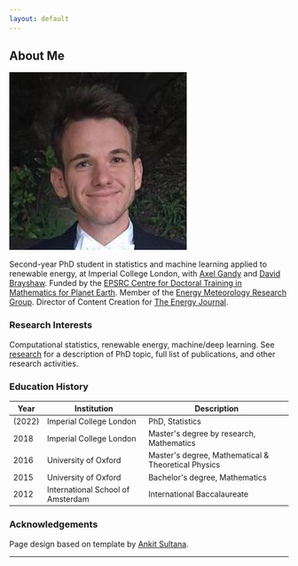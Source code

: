 ```yaml
---
layout: default
---
```



## About Me 

<img class="profile-picture" src="images/adriaan.jpg">

Second-year PhD student in statistics and machine learning applied to renewable energy, at Imperial College London, with [Axel Gandy](http://wwwf.imperial.ac.uk/~agandy/) and [David Brayshaw](https://research.reading.ac.uk/meteorology/people/david-brayshaw/). Funded by the [EPSRC Centre for Doctoral Training in Mathematics for Planet Earth](https://www.mpecdt.org). Member of the [Energy Meteorology Research Group](https://research.reading.ac.uk/met-energy/). Director of Content Creation for [The Energy Journal](http://energyjournal.co.uk).


###  Research Interests

Computational statistics, renewable energy, machine/deep learning. See [research](research) for a description of PhD topic, full list of publications, and other research activities.




### Education History

Year | Institution | Description
----- | ------- | ------------------
(2022) | Imperial College London | PhD, Statistics
2018 | Imperial College London | Master's degree by research, Mathematics
2016 | University of Oxford | Master's degree, Mathematical & Theoretical Physics
2015 | University of Oxford | Bachelor's degree, Mathematics
2012 | International School of Amsterdam | International Baccalaureate




### Acknowledgements

Page design based on template by [Ankit Sultana](https://github.com/ankitsultana).


---
